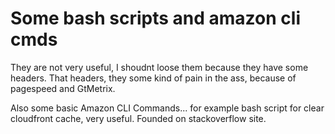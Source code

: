 Some bash scripts and amazon cli cmds
=====================================

They are not very useful, I shoudnt loose them because they have some headers. That headers, they some kind of 
pain in the ass, because of pagespeed and GtMetrix.

Also some basic Amazon CLI Commands... for example bash script for clear cloudfront cache, very useful. Founded on stackoverflow site.
